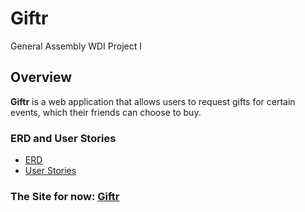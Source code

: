 # Giftr
General Assembly WDI Project I

## Overview
**Giftr** is a web application that allows users to request gifts for certain events, which their friends can choose to buy.

### ERD and User Stories

* [ERD](https://www.lucidchart.com/documents/view/56418552-af69-4800-8446-cf28c95646bf)
* [User Stories](https://trello.com/b/osqMFPwi)

### The Site for now: [Giftr](http://enigmatic-reef-8598.herokuapp.com)
